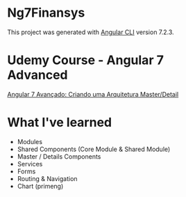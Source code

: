 # Ng7Finansys

This project was generated with [Angular CLI](https://github.com/angular/angular-cli) version 7.2.3.

# Udemy Course - Angular 7 Advanced
[Angular 7 Avançado: Criando uma Arquitetura Master/Detail](https://www.udemy.com/angular-avancado/learn/v4/content)


# What I've learned
- Modules
- Shared Components (Core Module & Shared Module)
- Master / Details Components
- Services
- Forms
- Routing & Navigation
- Chart (primeng)

